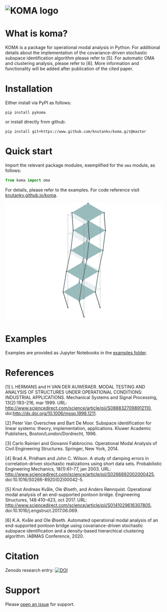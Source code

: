 ![KOMA logo](https://raw.githubusercontent.com/knutankv/koma/master/koma-logo.png)
=======================

What is koma?
=======================
KOMA is a package for operational modal analysis in Python. For additional details about the implementation of the covariance-driven stochastic subspace identification algorithm please refer to [5]. For automatic OMA and clustering analysis, please refer to [6]. More information and functionality will be added after publication of the cited paper.


Installation 
========================
Either install via PyPI as follows:

```
pip install pykoma
```

or install directly from github:

```
pip install git+https://www.github.com/knutankv/koma.git@master
```


Quick start
=======================
Import the relevant package modules, exemplified for the `oma` module, as follows:
    
```python
from koma import oma
```

For details, please refer to the examples. For code reference visit [knutankv.github.io/koma](https://knutankv.github.io/koma/).


![Shear frame](https://raw.githubusercontent.com/knutankv/koma/master/mode2.gif)


Examples
=======================
Examples are provided as Jupyter Notebooks in the [examples folder](https://github.com/knutankv/koma/tree/master/examples).

References
=======================
<a id="1">[1]</a> 
L HERMANS and H VAN DER AUWERAER. MODAL TESTING AND ANALYSIS OF STRUCTURES UNDER OPERATIONAL CONDITIONS: INDUSTRIAL APPLICATIONS. Mechanical Systems and Signal Processing, 13(2):193–216, mar 1999. URL: http://www.sciencedirect.com/science/article/pii/S0888327098912110, doi:http://dx.doi.org/10.1006/mssp.1998.1211.

<a id="2">[2]</a>
Peter Van Overschee and Bart De Moor. Subspace identification for linear systems: theory, implementation, applications. Kluwer Academic Publishers, Boston/London/Dordrecht, 1996.

<a id="3">[3]</a>
Carlo Rainieri and Giovanni Fabbrocino. Operational Modal Analysis of Civil Engineering Structures. Springer, New York, 2014.

<a id="4">[4]</a> Brad A. Pridham and John C. Wilson. A study of damping errors in correlation-driven stochastic realizations using short data sets. Probabilistic Engineering Mechanics, 18(1):61–77, jan 2003. URL: http://www.sciencedirect.com/science/article/pii/S0266892002000425, doi:10.1016/S0266-8920(02)00042-5.

<a id="5">[5]</a> Knut Andreas Kvåle, Ole Øiseth, and Anders Rønnquist. Operational modal analysis of an end-supported pontoon bridge. Engineering Structures, 148:410–423, oct 2017. URL: http://www.sciencedirect.com/science/article/pii/S0141029616307805, doi:10.1016/j.engstruct.2017.06.069.

<a id="6">[6]</a> K.A. Kvåle and Ole Øiseth. Automated operational modal analysis of an end-supported pontoon bridge using covariance-driven stochastic subspace identification and a density-based hierarchical clustering algorithm. IABMAS Conference, 2020.

Citation
=======================
Zenodo research entry:
[![DOI](https://zenodo.org/badge/DOI/10.5281/zenodo.10277112.svg)](https://doi.org/10.5281/zenodo.10277112)

Support
=======================
Please [open an issue](https://github.com/knutankv/koma/issues/new) for support.

